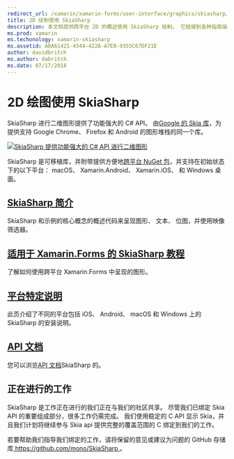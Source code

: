 ```yaml
---
redirect_url: /xamarin/xamarin-forms/user-interface/graphics/skiasharp/
title: 2D 绘制使用 SkiaSharp
description: 本文档提供跨平台 2D 的概述使用 SkiaSharp 绘制。 它链接到各种指南描述 SkiaSharp 和其各种 Api。
ms.prod: xamarin
ms.techonology: xamarin-skiasharp
ms.assetid: A8A61421-4544-422A-A7E0-9355C67DF21E
author: davidbritch
ms.author: dabritch
ms.date: 07/17/2018
---
```


# <a name="2d-drawing-with-skiasharp"></a>2D 绘图使用 SkiaSharp

SkiaSharp 进行二维图形提供了功能强大的 C# API。 由[Google 的 Skia 库](http://skia.org)，为提供支持 Google Chrome、 Firefox 和 Android 的图形堆栈的同一个库。

[![](images/ide-sml.png "SkiaSharp 提供功能强大的 C# API 进行二维图形")](images/ide.png#lightbox)

SkiaSharp 是可移植库，并附带提供方便地[跨平台 NuGet 包](https://www.nuget.org/packages/SkiaSharp)，并支持在初始状态下的以下平台： macOS、 Xamarin.Android、 Xamarin.iOS、 和 Windows 桌面。

## <a name="introduction-to-skiasharpgraphics-gamesskiasharpintroductionmd"></a>[SkiaSharp 简介](~/graphics-games/skiasharp/introduction.md)

SkiaSharp 和示例的核心概念的概述代码来呈现图形、 文本、 位图，并使用映像筛选器。

## <a name="skiasharp-tutorials-for-xamarinformsxamarin-formsuser-interfacegraphicsskiasharpindexmd"></a>[适用于 Xamarin.Forms 的 SkiaSharp 教程](~/xamarin-forms/user-interface/graphics/skiasharp/index.md)

了解如何使用跨平台 Xamarin.Forms 中呈现的图形。

## <a name="platform-specific-notesgraphics-gamesskiasharpplatformmd"></a>[平台特定说明](~/graphics-games/skiasharp/platform.md)

此页介绍了不同的平台包括 iOS、 Android、 macOS 和 Windows 上的 SkiaSharp 的安装说明。

## <a name="api-documentationhttpsdocsmicrosoftcomdotnetapiskiasharp"></a>[API 文档](https://docs.microsoft.com/dotnet/api/skiasharp)

您可以浏览[API 文档](https://docs.microsoft.com/dotnet/api/skiasharp)SkiaSharp 的。

## <a name="work-in-progress"></a>正在进行的工作

SkiaSharp 是工作正在进行的我们正在与我们的社区共享。 尽管我们已绑定 Skia API 的重要组成部分，很多工作仍需完成。 我们使用稳定的 C API 显示 Skia，并且我们计划将继续参与 Skia api 提供完整的覆盖范围的 C 绑定到我们的工作。

若要帮助我们指导我们绑定的工作，请将保留的意见或建议为问题的 GitHub 存储库[ https://github.com/mono/SkiaSharp ](https://github.com/mono/SkiaSharp)。
